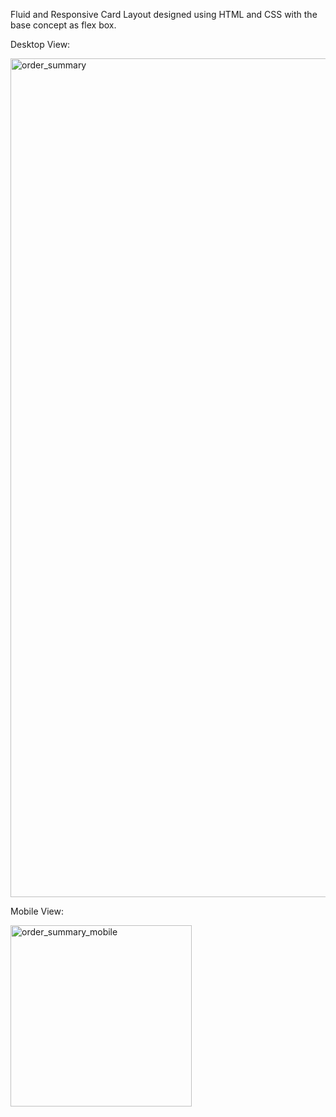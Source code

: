 Fluid and Responsive Card Layout designed using HTML and CSS with the base concept as flex box.

Desktop View:

<img width="1342" alt="order_summary" src="https://user-images.githubusercontent.com/26063120/142868997-ad1058b8-cd78-4bb2-99d5-03d0fa4b84ab.png">


Mobile View:

<img width="290" alt="order_summary_mobile" src="https://user-images.githubusercontent.com/26063120/142869148-ca2e4445-ba3c-4202-8b7b-6806c15072fa.png">
